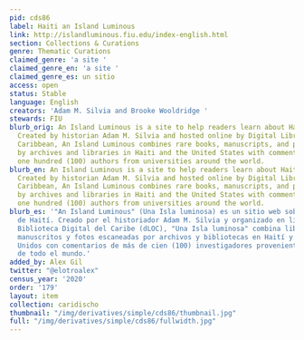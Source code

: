 ```yaml
---
pid: cds86
label: Haiti an Island Luminous
link: http://islandluminous.fiu.edu/index-english.html
section: Collections & Curations
genre: Thematic Curations
claimed_genre: 'a site '
claimed_genre_en: 'a site '
claimed_genre_es: un sitio
access: open
status: Stable
language: English
creators: 'Adam M. Silvia and Brooke Wooldridge '
stewards: FIU
blurb_orig: An Island Luminous is a site to help readers learn about Haiti’s history.
  Created by historian Adam M. Silvia and hosted online by Digital Library of the
  Caribbean, An Island Luminous combines rare books, manuscripts, and photos scanned
  by archives and libraries in Haiti and the United States with commentary by over
  one hundred (100) authors from universities around the world.
blurb_en: An Island Luminous is a site to help readers learn about Haiti’s history.
  Created by historian Adam M. Silvia and hosted online by Digital Library of the
  Caribbean, An Island Luminous combines rare books, manuscripts, and photos scanned
  by archives and libraries in Haiti and the United States with commentary by over
  one hundred (100) authors from universities around the world.
blurb_es: '"An Island Luminous" (Una Isla luminosa) es un sitio web sobre la historia
  de Haití. Creado por el historiador Adam M. Silvia y organizado en línea por la
  Biblioteca Digital del Caribe (dLOC), "Una Isla luminosa" combina libros raros,
  manuscritos y fotos escaneadas por archivos y bibliotecas en Haití y los Estados
  Unidos con comentarios de más de cien (100) investigadores provenientes de universidades
  de todo el mundo.'
added_by: Alex Gil
twitter: "@elotroalex"
census_year: '2020'
order: '179'
layout: item
collection: caridischo
thumbnail: "/img/derivatives/simple/cds86/thumbnail.jpg"
full: "/img/derivatives/simple/cds86/fullwidth.jpg"
---
```

